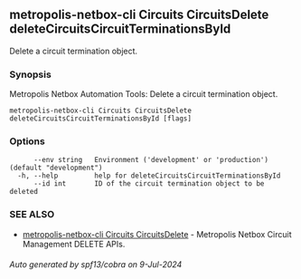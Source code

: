 ## metropolis-netbox-cli Circuits CircuitsDelete deleteCircuitsCircuitTerminationsById

Delete a circuit termination object.

### Synopsis


Metropolis Netbox Automation Tools:
  Delete a circuit termination object.

```
metropolis-netbox-cli Circuits CircuitsDelete deleteCircuitsCircuitTerminationsById [flags]
```

### Options

```
      --env string   Environment ('development' or 'production') (default "development")
  -h, --help         help for deleteCircuitsCircuitTerminationsById
      --id int       ID of the circuit termination object to be deleted
```

### SEE ALSO

* [metropolis-netbox-cli Circuits CircuitsDelete]()	 - Metropolis Netbox Circuit Management DELETE APIs.

###### Auto generated by spf13/cobra on 9-Jul-2024
